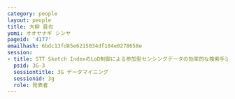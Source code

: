 ```yaml
---
category: people
layout: people
title: 大柳 晋也
yomi: オオヤナギ シンヤ
pageid: '4177'
emailhash: 6bdc13fd85e6215034df104e0278658e
session:
- title: STT Sketch IndexのLoD制御による参加型センシングデータの効率的な検索手法の提案
  psid: 3G-3
  sessiontitle: 3G データマイニング
  sessionid: 3g
  role: 発表者
---
```

